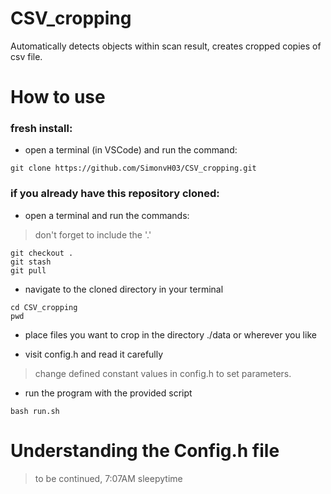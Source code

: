 # CSV_cropping
Automatically detects objects within scan result, creates cropped copies of csv file.

# How to use
### fresh install:
- open a terminal (in VSCode) and run the command:
```
git clone https://github.com/SimonvH03/CSV_cropping.git
```
### if you already have this repository cloned:
- open a terminal and run the commands:
> don't forget to include the '.'
```
git checkout .
git stash
git pull
```
- navigate to the cloned directory in your terminal
```
cd CSV_cropping
pwd
```
- place files you want to crop in the directory ./data or wherever you like

- visit config.h and read it carefully
> change defined constant values in config.h to set parameters.

- run the program with the provided script
```
bash run.sh
```

# Understanding the Config.h file
> to be continued, 7:07AM sleepytime
